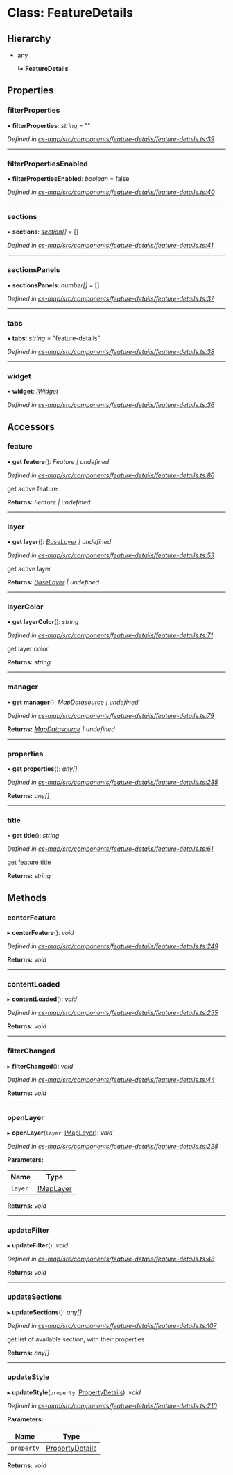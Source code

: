 # Class: FeatureDetails

## Hierarchy

* any

  ↳ **FeatureDetails**

## Properties

###  filterProperties

• **filterProperties**: *string* = ""

*Defined in [cs-map/src/components/feature-details/feature-details.ts:39](https://github.com/TNOCS/csnext/blob/ec6e73e4/packages/cs-map/src/components/feature-details/feature-details.ts#L39)*

___

###  filterPropertiesEnabled

• **filterPropertiesEnabled**: *boolean* = false

*Defined in [cs-map/src/components/feature-details/feature-details.ts:40](https://github.com/TNOCS/csnext/blob/ec6e73e4/packages/cs-map/src/components/feature-details/feature-details.ts#L40)*

___

###  sections

• **sections**: *[section](_cs_map_src_components_feature_details_feature_details_.section.md)[]* =  []

*Defined in [cs-map/src/components/feature-details/feature-details.ts:41](https://github.com/TNOCS/csnext/blob/ec6e73e4/packages/cs-map/src/components/feature-details/feature-details.ts#L41)*

___

###  sectionsPanels

• **sectionsPanels**: *number[]* =  []

*Defined in [cs-map/src/components/feature-details/feature-details.ts:37](https://github.com/TNOCS/csnext/blob/ec6e73e4/packages/cs-map/src/components/feature-details/feature-details.ts#L37)*

___

###  tabs

• **tabs**: *string* = "feature-details"

*Defined in [cs-map/src/components/feature-details/feature-details.ts:38](https://github.com/TNOCS/csnext/blob/ec6e73e4/packages/cs-map/src/components/feature-details/feature-details.ts#L38)*

___

###  widget

• **widget**: *[IWidget](../interfaces/_cs_core_src_widget_widget_.iwidget.md)*

*Defined in [cs-map/src/components/feature-details/feature-details.ts:36](https://github.com/TNOCS/csnext/blob/ec6e73e4/packages/cs-map/src/components/feature-details/feature-details.ts#L36)*

## Accessors

###  feature

• **get feature**(): *Feature | undefined*

*Defined in [cs-map/src/components/feature-details/feature-details.ts:86](https://github.com/TNOCS/csnext/blob/ec6e73e4/packages/cs-map/src/components/feature-details/feature-details.ts#L86)*

get active feature

**Returns:** *Feature | undefined*

___

###  layer

• **get layer**(): *[BaseLayer](_cs_map_src_layers_base_layer_.baselayer.md) | undefined*

*Defined in [cs-map/src/components/feature-details/feature-details.ts:53](https://github.com/TNOCS/csnext/blob/ec6e73e4/packages/cs-map/src/components/feature-details/feature-details.ts#L53)*

get active layer

**Returns:** *[BaseLayer](_cs_map_src_layers_base_layer_.baselayer.md) | undefined*

___

###  layerColor

• **get layerColor**(): *string*

*Defined in [cs-map/src/components/feature-details/feature-details.ts:71](https://github.com/TNOCS/csnext/blob/ec6e73e4/packages/cs-map/src/components/feature-details/feature-details.ts#L71)*

get layer color

**Returns:** *string*

___

###  manager

• **get manager**(): *[MapDatasource](_cs_map_src_datasources_map_datasource_.mapdatasource.md) | undefined*

*Defined in [cs-map/src/components/feature-details/feature-details.ts:79](https://github.com/TNOCS/csnext/blob/ec6e73e4/packages/cs-map/src/components/feature-details/feature-details.ts#L79)*

**Returns:** *[MapDatasource](_cs_map_src_datasources_map_datasource_.mapdatasource.md) | undefined*

___

###  properties

• **get properties**(): *any[]*

*Defined in [cs-map/src/components/feature-details/feature-details.ts:235](https://github.com/TNOCS/csnext/blob/ec6e73e4/packages/cs-map/src/components/feature-details/feature-details.ts#L235)*

**Returns:** *any[]*

___

###  title

• **get title**(): *string*

*Defined in [cs-map/src/components/feature-details/feature-details.ts:61](https://github.com/TNOCS/csnext/blob/ec6e73e4/packages/cs-map/src/components/feature-details/feature-details.ts#L61)*

get feature title

**Returns:** *string*

## Methods

###  centerFeature

▸ **centerFeature**(): *void*

*Defined in [cs-map/src/components/feature-details/feature-details.ts:249](https://github.com/TNOCS/csnext/blob/ec6e73e4/packages/cs-map/src/components/feature-details/feature-details.ts#L249)*

**Returns:** *void*

___

###  contentLoaded

▸ **contentLoaded**(): *void*

*Defined in [cs-map/src/components/feature-details/feature-details.ts:255](https://github.com/TNOCS/csnext/blob/ec6e73e4/packages/cs-map/src/components/feature-details/feature-details.ts#L255)*

**Returns:** *void*

___

###  filterChanged

▸ **filterChanged**(): *void*

*Defined in [cs-map/src/components/feature-details/feature-details.ts:44](https://github.com/TNOCS/csnext/blob/ec6e73e4/packages/cs-map/src/components/feature-details/feature-details.ts#L44)*

**Returns:** *void*

___

###  openLayer

▸ **openLayer**(`layer`: [IMapLayer](../interfaces/_cs_map_src_classes_imap_layer_.imaplayer.md)): *void*

*Defined in [cs-map/src/components/feature-details/feature-details.ts:228](https://github.com/TNOCS/csnext/blob/ec6e73e4/packages/cs-map/src/components/feature-details/feature-details.ts#L228)*

**Parameters:**

Name | Type |
------ | ------ |
`layer` | [IMapLayer](../interfaces/_cs_map_src_classes_imap_layer_.imaplayer.md) |

**Returns:** *void*

___

###  updateFilter

▸ **updateFilter**(): *void*

*Defined in [cs-map/src/components/feature-details/feature-details.ts:48](https://github.com/TNOCS/csnext/blob/ec6e73e4/packages/cs-map/src/components/feature-details/feature-details.ts#L48)*

**Returns:** *void*

___

###  updateSections

▸ **updateSections**(): *any[]*

*Defined in [cs-map/src/components/feature-details/feature-details.ts:107](https://github.com/TNOCS/csnext/blob/ec6e73e4/packages/cs-map/src/components/feature-details/feature-details.ts#L107)*

get list of available section, with their properties

**Returns:** *any[]*

___

###  updateStyle

▸ **updateStyle**(`property`: [PropertyDetails](_cs_map_src_components_feature_details_feature_details_.propertydetails.md)): *void*

*Defined in [cs-map/src/components/feature-details/feature-details.ts:210](https://github.com/TNOCS/csnext/blob/ec6e73e4/packages/cs-map/src/components/feature-details/feature-details.ts#L210)*

**Parameters:**

Name | Type |
------ | ------ |
`property` | [PropertyDetails](_cs_map_src_components_feature_details_feature_details_.propertydetails.md) |

**Returns:** *void*
